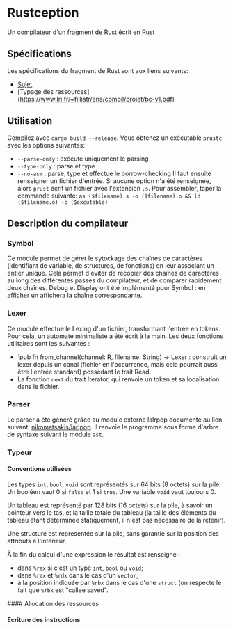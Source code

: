 # Rustception
Un compilateur d'un fragment de Rust écrit en Rust

## Spécifications
Les spécifications du fragment de Rust sont aux liens suivants:
* [Sujet](https://www.lri.fr/~filliatr/ens/compil/projet/sujet-v2.pdf)
* [Typage des ressources] (https://www.lri.fr/~filliatr/ens/compil/projet/bc-v1.pdf)

## Utilisation
Compilez avec `cargo build --release`. Vous obtenez un exécutable `prustc` avec
les options suivantes:
* `--parse-only` : exécute uniquement le parsing
* `--type-only` : parse et type
* `--no-asm` : parse, type et effectue le borrow-checking
Il faut ensuite renseigner un fichier d'entrée. Si aucune option n'a été 
renseignée, alors `prust` écrit un fichier avec l'extension `.s`.
Pour assembler, taper la commande suivante:
`as ($filename).s -o ($filename).o && ld ($filename.o) -o ($excutable)`

## Description du compilateur

### Symbol
Ce module permet de gérer le sytockage des chaînes de caractères (identifiant 
de variable, de structures, de fonctions) en leur associant un entier unique.
Cela permet d'éviter de recopier des chaînes de caractères au long des 
différentes passes du compilateur, et de comparer rapidement deux chaînes.
Debug et Display ont été implémenté pour Symbol : en afficher un affichera la 
chaîne correspondante.

### Lexer
Ce module effectue le Lexing d'un fichier, transformant l'entrée en tokens. Pour
cela, un automate minimaliste a été écrit à la main. Les deux fonctions 
utilitaires sont les suivantes : 
* `pub fn from_channel(channel: R, filename: String) -> Lexer<R> : construit un
lexer depuis un canal (fichier en l'occurrence, mais cela pourrait aussi être 
l'entrée standard) possédant le trait Read.
* La fonction `next` du trait Iterator, qui renvoie un token et sa localisation 
dans le fichier.

### Parser
Le parser a été généré grâce au module externe lalrpop documenté au lien 
suivant: [nikomatsakis/larlpop](https://github.com/nikomatsakis/lalrpop). Il
renvoie le programme sous forme d'arbre de syntaxe suivant le module `ast`.

### Typeur
#### Conventions utilisées
Les types `int`, `bool`, `void` sont représentés sur 64 bits (8 octets) sur la 
pile. Un booléen vaut 0 si `false` et 1 si `true`. Une variable `void` vaut 
toujours 0.

Un tableau est représenté par 128 bits (16 octets) sur la pile, à savoir un  
pointeur vers le tas, et la taille totale du tableau (la taille des éléments du
tableau étant déterminée statiquement, il n'est pas nécessaire de la retenir). 

Une structure est representée sur la pile, sans garantie sur la position des 
attributs à l'intérieur. 

À la fin du calcul d'une expression le résultat est renseigné :
* dans `%rax` si c'est un type `int`, `bool` ou `void`;
* dans `%rax` et `%rdx` dans le cas d'un `vector`;
* à la position indiquée par `%rbx` dans le cas d'une `struct` (on respecte 
le fait que `%rbx` est "callee saved".


#### Allocation des ressources
#### Ecriture des instructions


